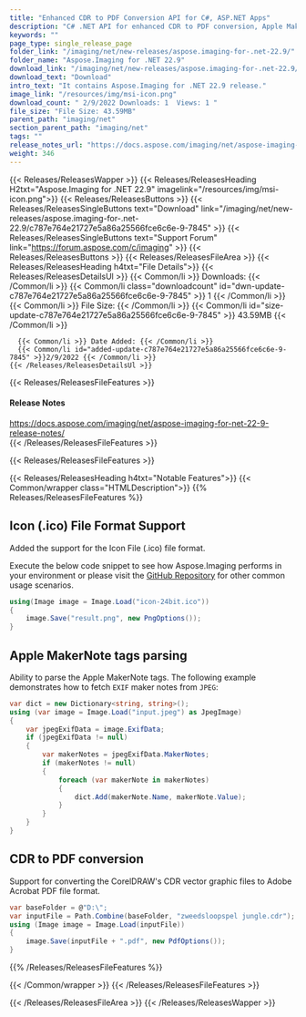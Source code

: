 ```yaml
---
title: "Enhanced CDR to PDF Conversion API for C#, ASP.NET Apps"
description: "C# .NET API for enhanced CDR to PDF conversion, Apple MakerNote tags parsing, SVG compression, processing of ICO BMP JPEG and other imaging file formats."
keywords: ""
page_type: single_release_page
folder_link: "/imaging/net/new-releases/aspose.imaging-for-.net-22.9/"
folder_name: "Aspose.Imaging for .NET 22.9"
download_link: "/imaging/net/new-releases/aspose.imaging-for-.net-22.9/c787e764e21727e5a86a25566fce6c6e-9-7845"
download_text: "Download"
intro_text: "It contains Aspose.Imaging for .NET 22.9 release."
image_link: "/resources/img/msi-icon.png"
download_count: " 2/9/2022 Downloads: 1  Views: 1 "
file_size: "File Size: 43.59MB"
parent_path: "imaging/net"
section_parent_path: "imaging/net"
tags: ""
release_notes_url: "https://docs.aspose.com/imaging/net/aspose-imaging-for-net-22-9-release-notes/"
weight: 346
---
```


{{< Releases/ReleasesWapper >}}
{{< Releases/ReleasesHeading H2txt="Aspose.Imaging for .NET 22.9" imagelink="/resources/img/msi-icon.png">}}
{{< Releases/ReleasesButtons >}}
{{< Releases/ReleasesSingleButtons text="Download" link="/imaging/net/new-releases/aspose.imaging-for-.net-22.9/c787e764e21727e5a86a25566fce6c6e-9-7845" >}}
{{< Releases/ReleasesSingleButtons text="Support Forum" link="https://forum.aspose.com/c/imaging" >}}
{{< Releases/ReleasesButtons >}}
{{< Releases/ReleasesFileArea >}}
{{< Releases/ReleasesHeading h4txt="File Details">}}
{{< Releases/ReleasesDetailsUl >}}
{{< Common/li >}} Downloads: {{< /Common/li >}}
{{< Common/li class="downloadcount" id="dwn-update-c787e764e21727e5a86a25566fce6c6e-9-7845" >}} 1 {{< /Common/li >}}
{{< Common/li >}} File Size: {{< /Common/li >}}
{{< Common/li id="size-update-c787e764e21727e5a86a25566fce6c6e-9-7845" >}} 43.59MB {{< /Common/li >}}

      {{< Common/li >}} Date Added: {{< /Common/li >}}
      {{< Common/li id="added-update-c787e764e21727e5a86a25566fce6c6e-9-7845" >}}2/9/2022 {{< /Common/li >}}
    {{< /Releases/ReleasesDetailsUl >}}

{{< Releases/ReleasesFileFeatures >}}

<h4>Release Notes</h4><div><a href='https://docs.aspose.com/imaging/net/aspose-imaging-for-net-22-9-release-notes/'>https://docs.aspose.com/imaging/net/aspose-imaging-for-net-22-9-release-notes/</a></div>
{{< /Releases/ReleasesFileFeatures >}}

{{< Releases/ReleasesFileFeatures >}}

{{< Releases/ReleasesHeading h4txt="Notable Features">}}
{{< Common/wrapper class="HTMLDescription">}}
{{% Releases/ReleasesFileFeatures %}}

## Icon (.ico) File Format Support

Added the support for the Icon File (.ico) file format.

Execute the below code snippet to see how Aspose.Imaging performs in your environment or please visit the [GitHub Repository](https://github.com/aspose-imaging/Aspose.Imaging-for-.NET) for other common usage scenarios.

```csharp
using(Image image = Image.Load("icon-24bit.ico"))
{
    image.Save("result.png", new PngOptions());
}

```

## Apple MakerNote tags parsing

Ability to parse the Apple MakerNote tags. The following example demonstrates how to fetch `EXIF` maker notes from `JPEG`:

```csharp
var dict = new Dictionary<string, string>();
using (var image = Image.Load("input.jpeg") as JpegImage)
{
    var jpegExifData = image.ExifData;
    if (jpegExifData != null)
    {
        var makerNotes = jpegExifData.MakerNotes;
        if (makerNotes != null)
        {
            foreach (var makerNote in makerNotes)
            {
                dict.Add(makerNote.Name, makerNote.Value);
            }
        }
    }
}
```

## CDR to PDF conversion

Support for converting the CorelDRAW's CDR vector graphic files to Adobe Acrobat PDF file format.

```csharp
var baseFolder = @"D:\";
var inputFile = Path.Combine(baseFolder, "zweedsloopspel jungle.cdr");
using (Image image = Image.Load(inputFile))
{
    image.Save(inputFile + ".pdf", new PdfOptions());
}
```


{{% /Releases/ReleasesFileFeatures %}}

{{< /Common/wrapper >}}
{{< /Releases/ReleasesFileFeatures >}}


{{< /Releases/ReleasesFileArea >}}
{{< /Releases/ReleasesWapper >}}
